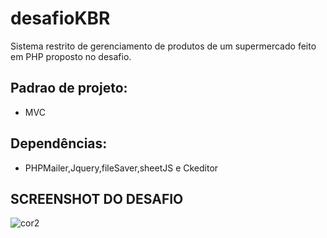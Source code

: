 # desafioKBR
Sistema restrito de gerenciamento de produtos de um supermercado feito em PHP proposto no desafio.
## Padrao de projeto:
- MVC
## Dependências: 
- PHPMailer,Jquery,fileSaver,sheetJS e Ckeditor
## SCREENSHOT DO DESAFIO
![cor2](https://user-images.githubusercontent.com/43731038/109430824-fd58f480-79e1-11eb-80d3-fb7da54c6913.png)
